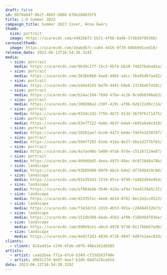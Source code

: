 ```yaml
---
draft: false
id: 0b78ab47-8b2f-46b5-b808-670e160035f9
title: i-D Summer 2023
campaign_title: S﻿ummer 2023 Cover, Anna Ewers
thumb:
  size: portrait
  image: https://ucarecdn.com/4482b8f2-5b71-4f98-9a96-57db56f89360/
carouselthumb:
  image: https://ucarecdn.com/3ea6db7c-ca64-4416-9f39-60bb691ced19/
release_date: 2023-06-12T16:54:30.324Z
media:
  - size: portrait
    media: https://ucarecdn.com/9b39c17f-15c3-4b74-bb18-f4d27beba92a/
  - size: portrait
    media: https://ucarecdn.com/363bb9b6-4ae6-4865-a4cc-f6a95d07aa92/
  - size: portrait
    media: https://ucarecdn.com/e44e4245-bef0-4441-b0eb-1333be67d10c/
  - size: portrait
    media: https://ucarecdn.com/b24ac164-7b9d-47ba-ac26-8ce8b0306eb3/
  - size: portrait
    media: https://ucarecdn.com/200288a2-230f-429c-af0b-b26722d9cc14/
  - size: portrait
    media: https://ucarecdn.com/0334c2d2-775b-4672-913d-3679761f1475/
  - size: portrait
    media: https://ucarecdn.com/53e7f322-4a8e-4837-bda4-c685a8a8cd19/
  - size: portrait
    media: https://ucarecdn.com/102b1ae7-bce0-4a73-be9e-f46fe163070f/
  - size: portrait
    media: https://ucarecdn.com/594ff292-81eb-41ba-8e27-56e1d277bf65/
  - size: portrait
    media: https://ucarecdn.com/4a7ae96b-5409-4fa6-97de-c55167224e87/
  - size: portrait
    media: https://ucarecdn.com/409d6bd5-4eea-4973-88ec-8c0f2840a78b/
  - size: landscape
    media: https://ucarecdn.com/93b05900-89f9-48cb-b4e2-df7b4b429c88/
  - size: landscape
    media: https://ucarecdn.com/831d5543-7219-45ce-9f99-7ad82d94e954/
  - size: landscape
    media: https://ucarecdn.com/ef803e4b-d546-42da-af4a-fee4139a5c32/
  - size: landscape
    media: https://ucarecdn.com/d3335fec-4ee6-461d-8762-8ec2d2cc0523/
  - size: landscape
    media: https://ucarecdn.com/f343dc53-2d19-4b53-991a-c20494532b73/
  - size: landscape
    media: https://ucarecdn.com/151db308-6eab-45b3-af00-f18b98df036e/
  - size: landscape
    media: https://ucarecdn.com/890e9ce1-a8cd-4978-9738-8117b6667ed6/
  - size: landscape
    media: https://ucarecdn.com/4e91f2d3-4830-4726-984f-5d87e2aec02d/
clients:
  - client: 814ad41a-c249-4fab-a97b-488a161db585
artists:
  - artist: caab2bee-f71a-47c6-b349-cf33d263f48e
  - artist: d965c27d-9e0f-4ea7-b3db-6bd7a78ce65d
date: 2023-06-12T16:54:30.329Z
---
```


